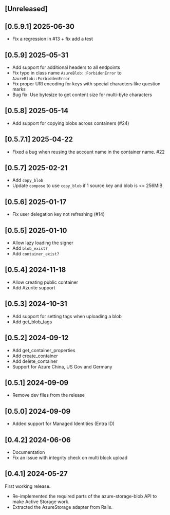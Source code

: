 ## [Unreleased]

## [0.5.9.1] 2025-06-30

- Fix a regression in #13 + fix add a test

## [0.5.9] 2025-05-31

- Add support for additional headers to all endpoints
- Fix typo in class name `AzureBlob::ForbidenError` to `AzureBlob::ForbiddenError`
- Fix proper URI encoding for keys with special characters like question marks
- Bug fix: Use bytesize to get content size for multi-byte characters

## [0.5.8] 2025-05-14

- Add support for copying blobs across containers (#24)

## [0.5.7.1] 2025-04-22

- Fixed a bug when reusing the account name in the container name. #22

## [0.5.7] 2025-02-21

- Add `copy_blob`
- Update `compose` to use `copy_blob` if 1 source key and blob is <= 256MiB

## [0.5.6] 2025-01-17

- Fix user delegation key not refreshing (#14)

## [0.5.5] 2025-01-10

- Allow lazy loading the signer
- Add `blob_exist?`
- Add `container_exist?`

## [0.5.4] 2024-11-18

- Allow creating public container
- Add Azurite support

## [0.5.3] 2024-10-31

- Add support for setting tags when uploading a blob
- Add get_blob_tags

## [0.5.2] 2024-09-12

- Add get_container_properties
- Add create_container
- Add delete_container
- Support for Azure China, US Gov and Germany

## [0.5.1] 2024-09-09

- Remove dev files from the release

## [0.5.0] 2024-09-09

- Added support for Managed Identities (Entra ID)

## [0.4.2] 2024-06-06

- Documentation
- Fix an issue with integrity check on multi block upload


## [0.4.1] 2024-05-27

First working release.

- Re-implemented the required parts of the azure-storage-blob API to make Active Storage work.
- Extracted the AzureStorage adapter from Rails.
